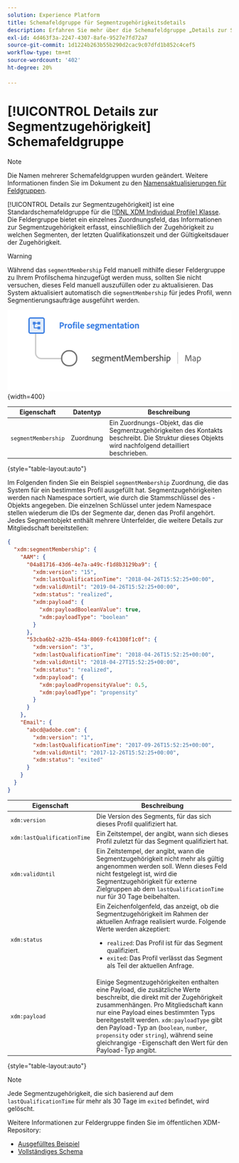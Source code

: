 ```yaml
---
solution: Experience Platform
title: Schemafeldgruppe für Segmentzugehörigkeitsdetails
description: Erfahren Sie mehr über die Schemafeldgruppe „Details zur Segmentzugehörigkeit“.
exl-id: 4d463f3a-2247-4307-8afe-9527e7fd72a7
source-git-commit: 1d1224b263b55b290d2cac9c07dfd1b852c4cef5
workflow-type: tm+mt
source-wordcount: '402'
ht-degree: 20%

---
```



# [!UICONTROL Details zur Segmentzugehörigkeit] Schemafeldgruppe

>[!NOTE]
>
>Die Namen mehrerer Schemafeldgruppen wurden geändert. Weitere Informationen finden Sie im Dokument zu den [Namensaktualisierungen für Feldgruppen](../name-updates.md).

[!UICONTROL Details zur Segmentzugehörigkeit] ist eine Standardschemafeldgruppe für die [[!DNL XDM Individual Profile] Klasse](../../classes/individual-profile.md). Die Feldergruppe bietet ein einzelnes Zuordnungsfeld, das Informationen zur Segmentzugehörigkeit erfasst, einschließlich der Zugehörigkeit zu welchen Segmenten, der letzten Qualifikationszeit und der Gültigkeitsdauer der Zugehörigkeit.

>[!WARNING]
>
>Während das `segmentMembership` Feld manuell mithilfe dieser Feldergruppe zu Ihrem Profilschema hinzugefügt werden muss, sollten Sie nicht versuchen, dieses Feld manuell auszufüllen oder zu aktualisieren. Das System aktualisiert automatisch die `segmentMembership` für jedes Profil, wenn Segmentierungsaufträge ausgeführt werden.

![Profilsegmentierung](../../images/data-types/profile-segmentation.png){width=400}

| Eigenschaft | Datentyp | Beschreibung |
| --- | --- | --- |
| `segmentMembership` | Zuordnung | Ein Zuordnungs-Objekt, das die Segmentzugehörigkeiten des Kontakts beschreibt. Die Struktur dieses Objekts wird nachfolgend detailliert beschrieben. |

{style="table-layout:auto"}

Im Folgenden finden Sie ein Beispiel `segmentMembership` Zuordnung, die das System für ein bestimmtes Profil ausgefüllt hat. Segmentzugehörigkeiten werden nach Namespace sortiert, wie durch die Stammschlüssel des -Objekts angegeben. Die einzelnen Schlüssel unter jedem Namespace stellen wiederum die IDs der Segmente dar, denen das Profil angehört. Jedes Segmentobjekt enthält mehrere Unterfelder, die weitere Details zur Mitgliedschaft bereitstellen:

```json
{
  "xdm:segmentMembership": {
    "AAM": {
      "04a81716-43d6-4e7a-a49c-f1d8b3129ba9": {
        "xdm:version": "15",
        "xdm:lastQualificationTime": "2018-04-26T15:52:25+00:00",
        "xdm:validUntil": "2019-04-26T15:52:25+00:00",
        "xdm:status": "realized",
        "xdm:payload": {
          "xdm:payloadBooleanValue": true,
          "xdm:payloadType": "boolean"
        }
      },
      "53cba6b2-a23b-454a-8069-fc41308f1c0f": {
        "xdm:version": "3",
        "xdm:lastQualificationTime": "2018-04-26T15:52:25+00:00",
        "xdm:validUntil": "2018-04-27T15:52:25+00:00",
        "xdm:status": "realized",
        "xdm:payload": {
          "xdm:payloadPropensityValue": 0.5,
          "xdm:payloadType": "propensity"
        }
      }
    },
    "Email": {
      "abcd@adobe.com": {
        "xdm:version": "1",
        "xdm:lastQualificationTime": "2017-09-26T15:52:25+00:00",
        "xdm:validUntil": "2017-12-26T15:52:25+00:00",
        "xdm:status": "exited"
      }
    }
  }
}
```

| Eigenschaft | Beschreibung |
| --- | --- |
| `xdm:version` | Die Version des Segments, für das sich dieses Profil qualifiziert hat. |
| `xdm:lastQualificationTime` | Ein Zeitstempel, der angibt, wann sich dieses Profil zuletzt für das Segment qualifiziert hat. |
| `xdm:validUntil` | Ein Zeitstempel, der angibt, wann die Segmentzugehörigkeit nicht mehr als gültig angenommen werden soll. Wenn dieses Feld nicht festgelegt ist, wird die Segmentzugehörigkeit für externe Zielgruppen ab dem `lastQualificationTime` nur für 30 Tage beibehalten. |
| `xdm:status` | Ein Zeichenfolgenfeld, das anzeigt, ob die Segmentzugehörigkeit im Rahmen der aktuellen Anfrage realisiert wurde. Folgende Werte werden akzeptiert: <ul><li>`realized`: Das Profil ist für das Segment qualifiziert.</li><li>`exited`: Das Profil verlässt das Segment als Teil der aktuellen Anfrage.</li></ul> |
| `xdm:payload` | Einige Segmentzugehörigkeiten enthalten eine Payload, die zusätzliche Werte beschreibt, die direkt mit der Zugehörigkeit zusammenhängen. Pro Mitgliedschaft kann nur eine Payload eines bestimmten Typs bereitgestellt werden. `xdm:payloadType` gibt den Payload-Typ an (`boolean`, `number`, `propensity` oder `string`), während seine gleichrangige -Eigenschaft den Wert für den Payload-Typ angibt. |

{style="table-layout:auto"}

>[!NOTE]
>
>Jede Segmentzugehörigkeit, die sich basierend auf dem `lastQualificationTime` für mehr als 30 Tage im `exited` befindet, wird gelöscht.

Weitere Informationen zur Feldergruppe finden Sie im öffentlichen XDM-Repository:

* [Ausgefülltes Beispiel](https://github.com/adobe/xdm/blob/master/components/fieldgroups/profile/profile-personal-details.example.1.json)
* [Vollständiges Schema](https://github.com/adobe/xdm/blob/master/components/fieldgroups/profile/profile-personal-details.schema.json)
